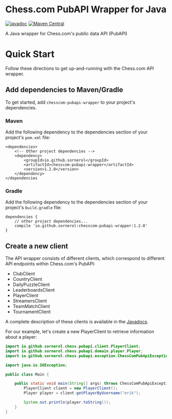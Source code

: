 # Chess.com PubAPI Wrapper for Java
[![javadoc](https://javadoc.io/badge2/io.github.sornerol/chesscom-pubapi-wrapper/javadoc.svg)](https://javadoc.io/doc/io.github.sornerol/chesscom-pubapi-wrapper)
[![Maven Central](https://maven-badges.herokuapp.com/maven-central/io.github.sornerol/chesscom-pubapi-wrapper/badge.svg)](https://maven-badges.herokuapp.com/maven-central/io.github.sornerol/chesscom-pubapi-wrapper)

A Java wrapper for Chess.com's public data API (PubAPI)

# Quick Start
Follow these directions to get up-and-running with the Chess.com API wrapper.

## Add dependencies to Maven/Gradle
To get started, add `chesscom-pubapi-wrapper` to your project's dependencies.

### Maven
Add the following dependency to the dependencies section of your project's `pom.xml` file:
```
<dependencies>
    <!-- Other project dependencies -->
    <dependency>
        <groupId>io.github.sornerol</groupId>
        <artifactId>chesscom-pubapi-wrapper</artifactId>
        <version>1.2.0</version>
    </dependency>
</dependencies
```
### Gradle
Add the following dependency to the dependencies section of your project's `build.gradle` file:
```
dependencies {
    // other project dependencies...
    compile 'io.github.sornerol:chesscom-pubapi-wrapper:1.2.0'
}
```

## Create a new client
The API wrapper consists of different clients, which correspond to different API endpoints within Chess.com's PubAPI:
- ClubClient
- CountryClient
- DailyPuzzleClient
- LeaderboardsClient
- PlayerClient
- StreamersClient
- TeamMatchClient
- TournamentClient

A complete description of these clients is available in the [Javadocs](https://javadoc.io/doc/io.github.sornerol/chesscom-pubapi-wrapper).

For our example, let's create a new PlayerClient to retrieve information about a player:
```java
import io.github.sornerol.chess.pubapi.client.PlayerClient;
import io.github.sornerol.chess.pubapi.domain.player.Player;
import io.github.sornerol.chess.pubapi.exception.ChessComPubApiException;

import java.io.IOException;

public class Main {

    public static void main(String[] args) throws ChessComPubApiException, IOException {
        PlayerClient client = new PlayerClient();
        Player player = client.getPlayerByUsername("erik");

        System.out.println(player.toString());
    }
}
```
